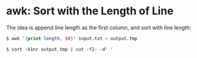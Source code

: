 # awk: Sort with the Length of Line

The idea is append line length as the first column, and sort with line length:

  ```awk
$ awk '{print length, $0}' input.txt > output.tmp
  ```

  ```console
$ sort -k1nr output.tmp | cut -f2- -d' '
  ```
